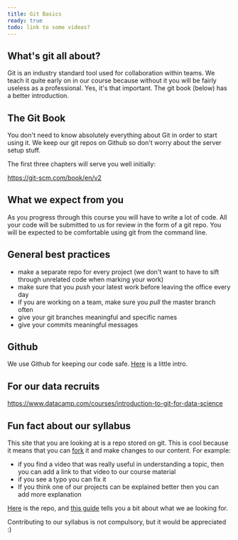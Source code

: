 ```yaml
---
title: Git Basics
ready: true
todo: link to some videos?
---
```


## What's git all about?

Git is an industry standard tool used for collaboration within teams. We teach it quite early on in our course because without it you will be fairly useless as a professional. Yes, it's that important. The git book (below) has a better introduction.

## The Git Book

You don't need to know absolutely everything about Git in order to start using it. We keep our git repos on Github so don't worry about the server setup stuff.

The first three chapters will serve you well initially:

https://git-scm.com/book/en/v2

## What we expect from you

As you progress through this course you will have to write a lot of code. All your code will be submitted to us for review in the form of a git repo. You will be expected to be comfortable using git from the command line.

## General best practices

- make a separate repo for every project (we don't want to have to sift through unrelated code when marking your work)
- make sure that you _push_ your latest work before leaving the office every day
- if you are working on a team, make sure you _pull_ the master branch often
- give your git branches meaningful and specific names
- give your commits meaningful messages

## Github

We use Github for keeping our code safe. [Here](https://guides.github.com/introduction/git-handbook/) is a little intro.

## For our data recruits

https://www.datacamp.com/courses/introduction-to-git-for-data-science

## Fun fact about our syllabus

This site that you are looking at is a repo stored on git. This is cool because it means that you can [fork](https://guides.github.com/activities/forking/) it and make changes to our content. For example:

- if you find a video that was really useful in understanding a topic, then you can add a link to that video to our course material
- if you see a typo you can fix it
- If you think one of our projects can be explained better then you can add more explanation

[Here](https://github.com/Umuzi-org/tech-department) is the repo, and [this guide](/how-to-contribute) tells you a bit about what we ae looking for.

Contributing to our syllabus is not compulsory, but it would be appreciated :)
